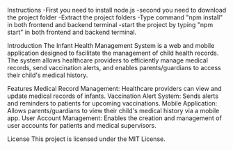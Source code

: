 Instructions
-First you need to install node.js
-second you need to download the project folder
-Extract the project folders
-Type command "npm install" in both frontend and backend terminal
-start the project by typing "npm start" in both frontend and backend terminal.



Introduction
The Infant Health Management System is a web and mobile application designed to facilitate the management of child health records. The system allows healthcare providers to efficiently manage medical records, send vaccination alerts, and enables parents/guardians to access their child's medical history.

Features
Medical Record Management: Healthcare providers can view and update medical records of infants.
Vaccination Alert System: Sends alerts and reminders to patients for upcoming vaccinations.
Mobile Application: Allows parents/guardians to view their child's medical history via a mobile app.
User Account Management: Enables the creation and management of user accounts for patients and medical supervisors.

License
This project is licensed under the MIT License.
